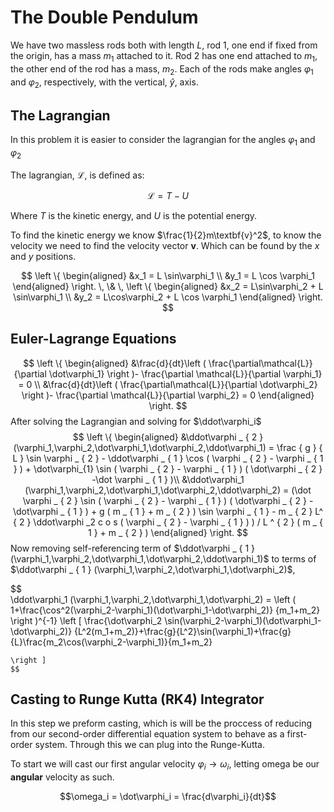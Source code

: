 # **The Double Pendulum**
We have two massless rods both with length $L$, rod 1, one end if fixed from the origin, has a mass $m_1$ attached to it. Rod 2 has one end attached to $m_1$, the other end of the rod has a mass, $m_2$. Each of the rods make angles $\varphi_1$ and $\varphi_2$, respectively,  with the vertical, $\hat y$, axis.

## **The Lagrangian**
In this problem it is easier to consider the lagrangian for the angles $\varphi_1$ and $\varphi_2$

The lagrangian, $\mathcal{L}$, is defined as:

$$\mathcal{L} = T - U$$

Where $T$ is the kinetic energy, and $U$ is the potential energy.

To find the kinetic energy we know $\frac{1}{2}m\textbf{v}^2$, to know the velocity we need to find the velocity vector $\textbf{v}$. Which can be found by the $x$ and $y$ positions.

$$
     \left \{ 
        \begin{aligned}
        &x_1 = L \sin\varphi_1 \\
        &y_1 = L \cos \varphi_1
        \end{aligned}
    \right. \, \& \,
    \left \{ 
        \begin{aligned}
        &x_2 = L\sin\varphi_2 + L \sin\varphi_1 \\
        &y_2 = L\cos\varphi_2 + L \cos \varphi_1
        \end{aligned}
    \right. 
$$


## Euler-Lagrange Equations
$$
    \left \{ 
        \begin{aligned}
        &\frac{d}{dt}\left ( \frac{\partial\mathcal{L}}{\partial \dot\varphi_1} \right )- \frac{\partial \mathcal{L}}{\partial \varphi_1} = 0 \\
        &\frac{d}{dt}\left ( \frac{\partial\mathcal{L}}{\partial \dot\varphi_2} \right )- \frac{\partial \mathcal{L}}{\partial \varphi_2} = 0 
        \end{aligned}
    \right.
$$
After solving the Lagrangian and solving for $\ddot\varphi_i$
$$
    \left \{ 
        \begin{aligned}
        &\ddot\varphi _ { 2 } (\varphi_1,\varphi_2,\dot\varphi_1,\dot\varphi_2,\ddot\varphi_1) = \frac { g } { L } \sin \varphi _ { 2 } - \ddot\varphi _ { 1 } \cos ( \varphi _ { 2 } - \varphi _ { 1 } ) + \dot\varphi_{1} \sin ( \varphi _ { 2 } - \varphi _ { 1 } ) ( \dot\varphi _ { 2 } -\dot \varphi _ { 1 } )\\ 
        &\ddot\varphi_1 (\varphi_1,\varphi_2,\dot\varphi_1,\dot\varphi_2,\ddot\varphi_2) = (\dot \varphi _ { 2 }  \sin ( \varphi _ { 2 } - \varphi _ { 1 } ) ( \dot\varphi _ { 2 } - \dot\varphi _ { 1 } ) + g ( m _ { 1 } + m _ { 2 } ) \sin \varphi _ { 1 } - m _ { 2 } L^ { 2 } \ddot\varphi _2 c o s ( \varphi _ { 2 } - \varphi _ { 1 } ) ) / L ^ { 2 } ( m _ { 1 } + m _ { 2 } )
        \end{aligned}
    \right.
$$
Now removing self-referencing term of $\ddot\varphi _ { 1 } (\varphi_1,\varphi_2,\dot\varphi_1,\dot\varphi_2,\ddot\varphi_1)$ to terms of $\ddot\varphi _ { 1 } (\varphi_1,\varphi_2,\dot\varphi_1,\dot\varphi_2)$,

$$  
    \ddot\varphi_1 (\varphi_1,\varphi_2,\dot\varphi_1,\dot\varphi_2) = 
    \left (
    1+\frac{\cos^2(\varphi_2-\varphi_1)(\dot\varphi_1-\dot\varphi_2)}
    {m_1+m_2}
    \right )^{-1}
    \left [
        \frac{\dot\varphi_2 \sin(\varphi_2-\varphi_1)(\dot\varphi_1-\dot\varphi_2)}
        {L^2(m_1+m_2)}+\frac{g}{L^2}\sin(\varphi_1)+\frac{g}{L}\frac{m_2\cos(\varphi_2-\varphi_1)}{m_1+m_2}

    \right ]
    $$


## Casting to Runge Kutta (RK4) Integrator
In this step we preform casting, which is will be the proccess of reducing from our second-order differential equation system to behave as a first-order system. Through this we can plug into the Runge-Kutta.

To start we will cast our first angular velocity $\varphi_i \rightarrow \omega_i$, letting omega be our **angular** velocity as such.

$$\omega_i = \dot\varphi_i = \frac{d\varphi_i}{dt}$$